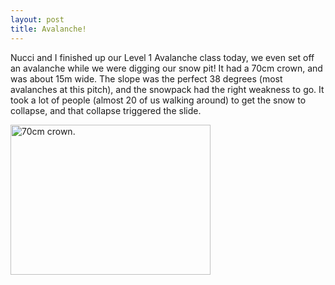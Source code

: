 ```yaml
--- 
layout: post
title: Avalanche!
---
```

<p>Nucci and I finished up our Level 1 Avalanche class today, we even set off an avalanche while we were digging our snow pit! It had a 70cm crown, and was about 15m wide. The slope was the perfect 38 degrees (most avalanches at this pitch), and the snowpack had the right weakness to go. It took a lot of people (almost 20 of us walking around) to get the snow to collapse, and that collapse triggered the slide.</p>

<p><a href="http://andrewloe.com/gallery/view/snowboarding/2006-02-05/"><img src="http://andrewloe.com/gallery/download/2096-2/KIF_1310.JPG" border="0" alt="70cm crown." height="240" width="320" /></a></p>
